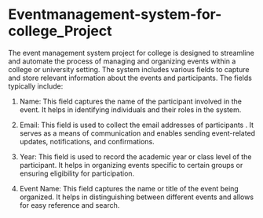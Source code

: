 # Eventmanagement-system-for-college_Project

The event management system project for college is designed to streamline and automate the process of managing and organizing events within a college or university setting. The system includes various fields to capture and store relevant information about the events and participants. The fields typically include:

1. Name: This field captures the name of the participant involved in the event. It helps in identifying individuals and their roles in the system.

2. Email: This field is used to collect the email addresses of participants . It serves as a means of communication and enables sending event-related updates, notifications, and confirmations.

3. Year: This field is used to record the academic year or class level of the participant. It helps in organizing events specific to certain groups or ensuring eligibility for participation.

4. Event Name: This field captures the name or title of the event being organized. It helps in distinguishing between different events and allows for easy reference and search.
